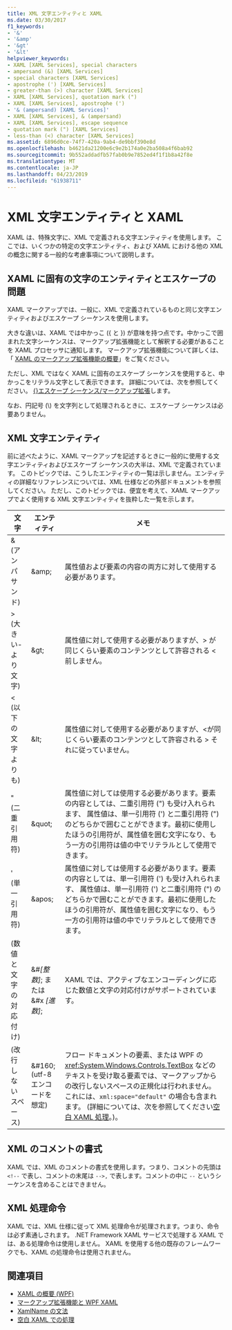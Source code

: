 ```yaml
---
title: XML 文字エンティティと XAML
ms.date: 03/30/2017
f1_keywords:
- '&'
- '&amp'
- '&gt'
- '&lt'
helpviewer_keywords:
- XAML [XAML Services], special characters
- ampersand (&) [XAML Services]
- special characters [XAML Services]
- apostrophe (') [XAML Services]
- greater-than (>) character [XAML Services]
- XAML [XAML Services], quotation mark (")
- XAML [XAML Services], apostrophe (')
- '& (ampersand) [XAML Services]'
- XAML [XAML Services], & (ampersand)
- XAML [XAML Services], escape sequence
- quotation mark (") [XAML Services]
- less-than (<) character [XAML Services]
ms.assetid: 6896d0ce-74f7-420a-9ab4-de9bbf390e8d
ms.openlocfilehash: b4621da21200e6c9e2b174a0e2ba508a4f6bab92
ms.sourcegitcommit: 9b552addadfb57fab0b9e7852ed4f1f1b8a42f8e
ms.translationtype: MT
ms.contentlocale: ja-JP
ms.lasthandoff: 04/23/2019
ms.locfileid: "61938711"
---
```

# <a name="xml-character-entities-and-xaml"></a>XML 文字エンティティと XAML
XAML は、特殊文字に、XML で定義される文字エンティティを使用します。 ここでは、いくつかの特定の文字エンティティ、および XAML における他の XML の概念に関する一般的な考慮事項について説明します。  
  
<a name="character_entities_and_escaping_issues_that_are_unique_to_xaml"></a>   
## <a name="character-entities-and-escaping-issues-that-are-unique-to-xaml"></a>XAML に固有の文字のエンティティとエスケープの問題  
 XAML マークアップでは、一般に、XML で定義されているものと同じ文字エンティティおよびエスケープ シーケンスを使用します。  
  
 大きな違いは、XAML では中かっこ ({ と }) が意味を持つ点です。中かっこで囲まれた文字シーケンスは、マークアップ拡張機能として解釈する必要があることを XAML プロセッサに通知します。 マークアップ拡張機能について詳しくは、「 [XAML のマークアップ拡張機能の概要](markup-extensions-for-xaml-overview.md)」をご覧ください。  
  
 ただし、XML ではなく XAML に固有のエスケープ シーケンスを使用すると、中かっこをリテラル文字として表示できます。 詳細については、次を参照してください。 [ {}エスケープ シーケンス/マークアップ拡張](escape-sequence-markup-extension.md)します。  
  
 なお、円記号 (\\) を文字列として処理されるときに、エスケープ シーケンスは必要ありません。  
  
<a name="xml_character_entities"></a>   
## <a name="xml-character-entities"></a>XML 文字エンティティ  
 前に述べたように、XAML マークアップを記述するときに一般的に使用する文字エンティティおよびエスケープ シーケンスの大半は、XML で定義されています。 このトピックでは、こうしたエンティティの一覧は示しません。エンティティの詳細なリファレンスについては、XML 仕様などの外部ドキュメントを参照してください。 ただし、このトピックでは、便宜を考えて、XAML マークアップでよく使用する XML 文字エンティティを抜粋した一覧を示します。  
  
|文字|エンティティ|メモ|  
|---------------|------------|-----------|  
|& (アンパサンド)|\&amp;|属性値および要素の内容の両方に対して使用する必要があります。|  
|> (大きい-より文字)|\&gt;|属性値に対して使用する必要がありますが、> が同じくらい要素のコンテンツとして許容される < 前しません。|  
|< (以下の文字よりも)|\&lt;|属性値に対して使用する必要がありますが、\<が同じくらい要素のコンテンツとして許容される > それに従っていません。|  
|" (二重引用符)|\&quot;|属性値に対しては使用する必要があります。要素の内容としては、二重引用符 (") も受け入れられます、 属性値は、単一引用符 (') と二重引用符 (") のどちらかで囲むことができます。最初に使用したほうの引用符が、属性値を囲む文字になり、もう一方の引用符は値の中でリテラルとして使用できます。|  
|' (単一引用符)|\&apos;|属性値に対しては使用する必要があります。要素の内容としては、単一引用符 (') も受け入れられます、 属性値は、単一引用符 (') と二重引用符 (") のどちらかで囲むことができます。最初に使用したほうの引用符が、属性値を囲む文字になり、もう一方の引用符は値の中でリテラルとして使用できます。|  
|(数値と文字の対応付け)|&#*[整数]*; または &#x *[進数]*;|XAML では、アクティブなエンコーディングに応じた数値と文字の対応付けがサポートされています。|  
|(改行しないスペース)|&\#160;(utf-8 エンコードを想定)|フロー ドキュメントの要素、または WPF の <xref:System.Windows.Controls.TextBox> などのテキストを受け取る要素では、マークアップからの改行しないスペースの正規化は行われません。これには、`xml:space="default"` の場合も含まれます。 (詳細については、次を参照してください[空白 XAML 処理](whitespace-processing-in-xaml.md)。)。|  
  
<a name="xml_comment_format"></a>   
## <a name="xml-comment-format"></a>XML のコメントの書式  
 XAML では、XML のコメントの書式を使用します。つまり、コメントの先頭は `<!--` で表し、コメントの末尾は `-->,` で表します。コメントの中に `--` というシーケンスを含めることはできません。  
  
<a name="xml_processing_instructions"></a>   
## <a name="xml-processing-instructions"></a>XML 処理命令  
 XAML では、XML 仕様に従って XML 処理命令が処理されます。つまり、命令は必ず素通しされます。 .NET Framework XAML サービスで処理する XAML では、ある処理命令は使用しません。 XAML を使用する他の既存のフレームワークでも、XAML の処理命令は使用されません。  
  
## <a name="see-also"></a>関連項目

- [XAML の概要 (WPF)](../wpf/advanced/xaml-overview-wpf.md)
- [マークアップ拡張機能と WPF XAML](../wpf/advanced/markup-extensions-and-wpf-xaml.md)
- [XamlName の文法](xamlname-grammar.md)
- [空白 XAML での処理](whitespace-processing-in-xaml.md)
